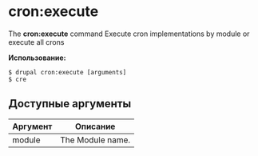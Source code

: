 # cron:execute
The **cron:execute** command Execute cron implementations by module or execute all crons

**Использование:**
```
$ drupal cron:execute [arguments] 
$ cre  
```

## Доступные аргументы
Аргумент | Описание
---------|-------------
module | The Module name.
